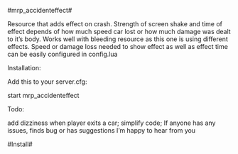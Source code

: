 #mrp_accidenteffect#


Resource that adds effect on crash. Strength of screen shake and time of effect depends of how much speed car lost or how much damage was dealt to it’s body. Works well with bleeding resource as this one is using different effects. Speed or damage loss needed to show effect as well as effect time can be easily configured in config.lua

Installation:

Add this to your server.cfg:

start mrp_accidenteffect

Todo:

add dizziness when player exits a car;
simplify code;
If anyone has any issues, finds bug or has suggestions I’m happy to hear from you


#Install#
